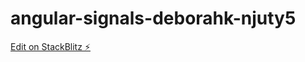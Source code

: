 # angular-signals-deborahk-njuty5

[Edit on StackBlitz ⚡️](https://stackblitz.com/edit/angular-signals-deborahk-njuty5)